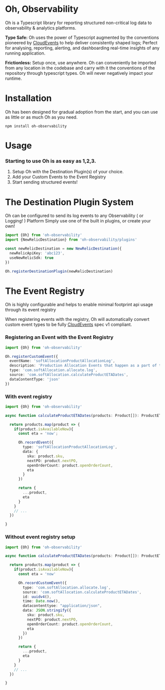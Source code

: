 # Oh, Observability

Oh is a Typescript library for reporting structured non-critical log data to observability & analytics platforms.

**Type Safe:** Oh uses the power of Typescript augmented by the conventions pioneered by [CloudEvents](https://cloudevents.io/) to help deliver consistently shaped logs; Perfect for analysing, reporting, alerting, and dashboarding real-time insights of any running application.

**Frictionless:** Setup once, use anywhere. Oh can conveniently be imported from any location in the codebase and carry with it the conventions of the repository through typescript types. Oh will never negatively impact your runtime.

# Installation

Oh has been designed for gradual adoption from the start, and you can use as little or as much Oh as you need.

`npm install oh-observability`

# Usage

### Starting to use Oh is as easy as 1,2,3.

1. Setup Oh with the Destination Plugin(s) of your choice.
2. Add your Custom Events to the Event Registry
3. Start sending structured events!

# The Destination Plugin System

Oh can be configured to send its log events to any Observability ( or Logging! ) Platform Simply use one of the built in plugins, or create your own!

```typescript
import {Oh} from 'oh-observability'
import {NewRelicDestination} from 'oh-observability/plugins'

const newRelicDestination = new NewRelicDestination({
  newRelicApiKey: 'abc123',
  useNewRelicSdk: true
})

Oh.registerDestinationPlugin(newRelicDestination)
```

# The Event Registry

Oh is highly configurable and helps to enable minimal footprint api usage through its event registry

When registering events with the registry, Oh will automatically convert custom event types to be fully [CloudEvents](https://cloudevents.io/) spec v1 compliant.

### Registering an Event with the Event Registry

```typescript
import {Oh} from 'oh-observability'

Oh.registerCustomEvent({
  eventName: 'softAllocationProductAllocationLog',
  description: 'Production Allocation Events that happen as a part of the Soft Allocation System',
  type: 'com.softAllocation.allocate.log',
  source: 'com.softAllocation.calculateProductETADates',
  dataContentType: 'json'
})
```

### With event registry

```typescript
import {Oh} from 'oh-observability'

async function calculateProductETADates(products: Product[]): ProductETA[] {

  return products.map(product => {
    if(product.isAvailableNow){
      const eta = 'now';

      Oh.recordEvent({
        type: 'softAllocationProductAllocationLog',
        data: {
          sku: product.sku,
          nextPO: product.nextPO,
          openOrderCount: product.openOrderCount,
          eta
        }
      })

      return {
        ...product,
        eta
      }
    }
    // ...
  })

}
```

### Without event registry setup

```typescript
import {Oh} from 'oh-observability'

async function calculateProductETADates(products: Product[]): ProductETA[] {

  return products.map(product => {
    if(product.isAvailableNow){
      const eta = 'now'

      Oh.recordCustomEvent({
        type: 'com.softAllocation.allocate.log',
        source: 'com.softAllocation.calculateProductETADates',
        id: uuidv4(),
        time: Date.now(),
        datacontenttyoe: "application/json",
        data: JSON.stringify({
          sku: product.sku,
          nextPO: product.nextPO,
          openOrderCount: product.openOrderCount,
          eta
        })
      })

      return {
        ...product,
        eta
      }
    }
    // ...
  })

}
```
